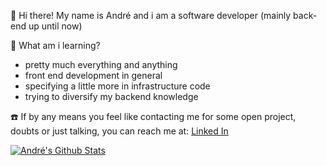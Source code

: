 :wave: Hi there! My name is André and i am a software developer (mainly back-end up until now)

:notebook: What am i learning?
- pretty much everything and anything
- front end development in general
- specifying a little more in infrastructure code
- trying to diversify my backend knowledge

:phone: If by any means you feel like contacting me for some open project, doubts or just talking, you can reach me at:
[Linked In](https://www.linkedin.com/in/magalhaes-andre/)

[![André's Github Stats](https://github-readme-stats.vercel.app/api?username=magalhaes-andre)](https://github.com/anuraghazra/github-readme-stats)
